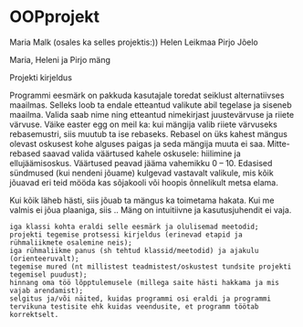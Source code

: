 # OOPprojekt

Maria Malk (osales ka selles projektis:))
Helen Leikmaa
Pirjo Jõelo


Maria, Heleni ja Pirjo mäng
    


Projekti  kirjeldus

Programmi eesmärk on pakkuda kasutajale toredat seiklust alternatiivses maailmas.
Selleks loob ta endale etteantud valikute abil tegelase ja siseneb maailma.
Valida saab nime ning etteantud nimekirjast juustevärvuse ja riiete värvuse.
Väike easter egg on meil ka: kui mängija valib riiete värvuseks rebasemustri, siis muutub ta ise rebaseks. Rebasel on üks kahest mängus olevast oskusest kohe alguses paigas ja seda mängija muuta ei saa.
Mitte-rebased saavad valida väärtused kahele oskusele: hiilimine ja ellujäämisoskus. Väärtused peavad jääma vahemikku 0 – 10. Edasised sündmused (kui nendeni jõuame) kulgevad vastavalt valikule, mis kõik jõuavad eri teid mööda kas sõjakooli või hoopis õnnelikult metsa elama. 

Kui kõik läheb hästi, siis jõuab ta mängus ka toimetama hakata. Kui me valmis ei jõua plaaniga, siis ..
Mäng on intuitiivne ja kasutusjuhendit ei vaja. 



    iga klassi kohta eraldi selle eesmärk ja olulisemad meetodid;
    projekti tegemise protsessi kirjeldus (erinevad etapid ja rühmaliikmete osalemine neis);
    iga rühmaliikme panus (sh tehtud klassid/meetodid) ja ajakulu (orienteeruvalt);
    tegemise mured (nt millistest teadmistest/oskustest tundsite projekti tegemisel puudust);
    hinnang oma töö lõpptulemusele (millega saite hästi hakkama ja mis vajab arendamist);
    selgitus ja/või näited, kuidas programmi osi eraldi ja programmi tervikuna testisite ehk kuidas veendusite, et programm töötab korrektselt. 
